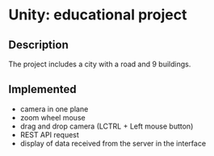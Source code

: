 # Unity: educational project

## Description

The project includes a city with a road and 9 buildings.

## Implemented

* camera in one plane
* zoom wheel mouse
* drag and drop camera (LCTRL + Left mouse button)
* REST API request
* display of data received from the server in the interface
